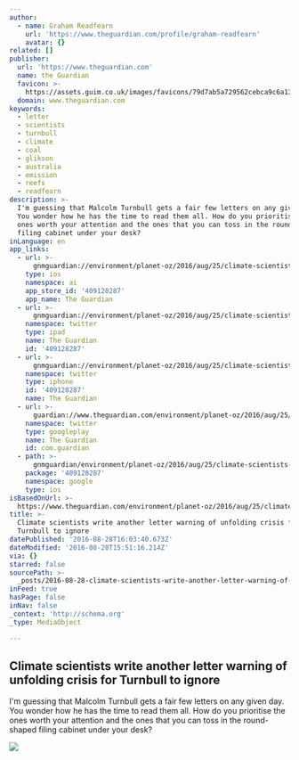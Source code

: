 ```yaml
---
author:
  - name: Graham Readfearn
    url: 'https://www.theguardian.com/profile/graham-readfearn'
    avatar: {}
related: []
publisher:
  url: 'https://www.theguardian.com'
  name: the Guardian
  favicon: >-
    https://assets.guim.co.uk/images/favicons/79d7ab5a729562cebca9c6a13c324f0e/32x32.ico
  domain: www.theguardian.com
keywords:
  - letter
  - scientists
  - turnbull
  - climate
  - coal
  - glikson
  - australia
  - emission
  - reefs
  - readfearn
description: >-
  I'm guessing that Malcolm Turnbull gets a fair few letters on any given day.
  You wonder how he has the time to read them all. How do you prioritise the
  ones worth your attention and the ones that you can toss in the round-shaped
  filing cabinet under your desk?
inLanguage: en
app_links:
  - url: >-
      gnmguardian://environment/planet-oz/2016/aug/25/climate-scientists-write-another-open-letter-warning-of-unfolding-crisis-for-prime-minister-malcolm-turnbull-to-ignore?contenttype=Article&source=applinks
    type: ios
    namespace: ai
    app_store_id: '409128287'
    app_name: The Guardian
  - url: >-
      gnmguardian://environment/planet-oz/2016/aug/25/climate-scientists-write-another-open-letter-warning-of-unfolding-crisis-for-prime-minister-malcolm-turnbull-to-ignore?contenttype=Article&source=twitter
    namespace: twitter
    type: ipad
    name: The Guardian
    id: '409128287'
  - url: >-
      gnmguardian://environment/planet-oz/2016/aug/25/climate-scientists-write-another-open-letter-warning-of-unfolding-crisis-for-prime-minister-malcolm-turnbull-to-ignore?contenttype=Article&source=twitter
    namespace: twitter
    type: iphone
    id: '409128287'
    name: The Guardian
  - url: >-
      guardian://www.theguardian.com/environment/planet-oz/2016/aug/25/climate-scientists-write-another-open-letter-warning-of-unfolding-crisis-for-prime-minister-malcolm-turnbull-to-ignore
    namespace: twitter
    type: googleplay
    name: The Guardian
    id: com.guardian
  - path: >-
      gnmguardian/environment/planet-oz/2016/aug/25/climate-scientists-write-another-open-letter-warning-of-unfolding-crisis-for-prime-minister-malcolm-turnbull-to-ignore?contenttype=Article&source=google
    package: '409128287'
    namespace: google
    type: ios
isBasedOnUrl: >-
  https://www.theguardian.com/environment/planet-oz/2016/aug/25/climate-scientists-write-another-open-letter-warning-of-unfolding-crisis-for-prime-minister-malcolm-turnbull-to-ignore
title: >-
  Climate scientists write another letter warning of unfolding crisis for
  Turnbull to ignore
datePublished: '2016-08-28T16:03:40.673Z'
dateModified: '2016-08-28T15:51:16.214Z'
via: {}
starred: false
sourcePath: >-
  _posts/2016-08-28-climate-scientists-write-another-letter-warning-of-unfolding.md
inFeed: true
hasPage: false
inNav: false
_context: 'http://schema.org'
_type: MediaObject

---
```

<article style=""><h1>Climate scientists write another letter warning of unfolding crisis for Turnbull to ignore</h1><p>I'm guessing that Malcolm Turnbull gets a fair few letters on any given day. You wonder how he has the time to read them all. How do you prioritise the ones worth your attention and the ones that you can toss in the round-shaped filing cabinet under your desk?</p><img src="https://i.guim.co.uk/img/media/0e669f8e34c38ef5a829c7e977ad150aa6de91e6/0_145_4342_2605/4342.jpg?w=1200&amp;h=630&amp;q=55&amp;auto=format&amp;usm=12&amp;fit=crop&amp;bm=normal&amp;ba=bottom%2Cleft&amp;blend64=aHR0cHM6Ly91cGxvYWRzLmd1aW0uY28udWsvMjAxNi8wNS8yNS9vdmVybGF5LWxvZ28tMTIwMC05MF9vcHQucG5n&amp;s=83284366a038e3a52c5c4bb4371b60c3" /></article>